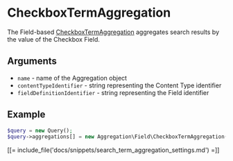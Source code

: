 # CheckboxTermAggregation

The Field-based [CheckboxTermAggregation](https://github.com/ezsystems/ezplatform-kernel/blob/master/eZ/Publish/API/Repository/Values/Content/Query/Aggregation/Field/CheckboxTermAggregation.php) aggregates search results by the value of the Checkbox Field.

## Arguments

- `name` - name of the Aggregation object
- `contentTypeIdentifier` - string representing the Content Type identifier
- `fieldDefinitionIdentifier` - string representing the Field identifier

## Example

``` php
$query = new Query();
$query->aggregations[] = new Aggregation\Field\CheckboxTermAggregation('checkbox', 'article', 'enable_comments');
```

[[= include_file('docs/snippets/search_term_aggregation_settings.md') =]]
